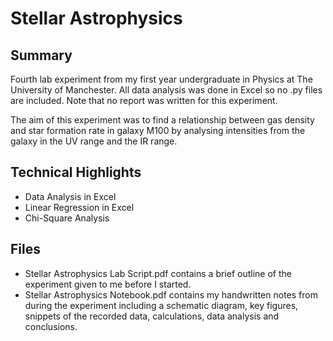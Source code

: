 # Stellar Astrophysics
## Summary
Fourth lab experiment from my first year undergraduate in Physics at The University of Manchester. All data analysis was done in Excel so no .py files are included. Note that no report was written for this experiment.

The aim of this experiment was to find a relationship between gas density and star formation rate in galaxy M100 by analysing intensities from the galaxy in the UV range and the IR range.

## Technical Highlights
* Data Analysis in Excel
* Linear Regression in Excel
* Chi-Square Analysis

## Files
* Stellar Astrophysics Lab Script.pdf contains a brief outline of the experiment given to me before I started.
* Stellar Astrophysics Notebook.pdf contains my handwritten notes from during the experiment including a schematic diagram, key figures, snippets of the recorded data, calculations, data analysis and conclusions.

